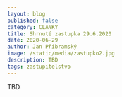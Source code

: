 ```yaml
---
layout: blog
published: false
category: CLANKY
title: Shrnutí zastupka 29.6.2020
date: 2020-06-29
author: Jan Příbramský
image: /static/media/zastupko2.jpg
description: TBD
tags: zastupitelstvo
---
```

TBD